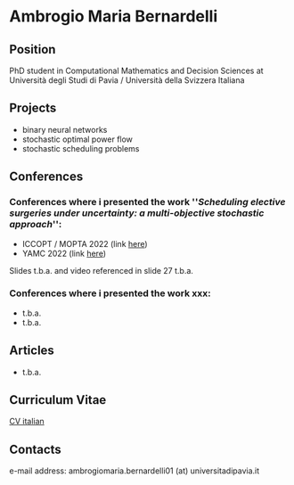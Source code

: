 # Ambrogio Maria Bernardelli



## Position

PhD student in Computational Mathematics and Decision Sciences at Università degli Studi di Pavia / Università della Svizzera Italiana


## Projects

* binary neural networks
* stochastic optimal power flow
* stochastic scheduling problems


## Conferences

### Conferences where i presented the work ''*Scheduling elective surgeries under uncertainty: a multi-objective stochastic approach*'':

* ICCOPT / MOPTA 2022 (link [here](https://iccopt2022.lehigh.edu/))
* YAMC 2022 (link [here](http://www.yamc.it/))

Slides t.b.a. and video referenced in slide 27 t.b.a.

### Conferences where i presented the work xxx:

* t.b.a.
* t.b.a.


## Articles

* t.b.a.


## Curriculum Vitae

[CV italian](https://raw.githubusercontent.com/AmbrogioMB/AmbrogioMB.github.io/main/curriculum.pdf)


## Contacts

e-mail address: ambrogiomaria.bernardelli01 (at) universitadipavia.it
